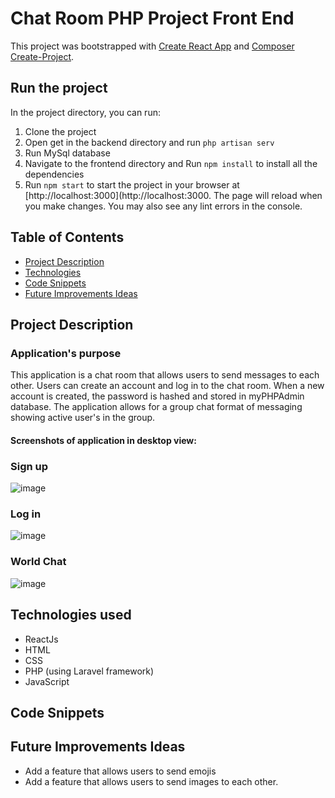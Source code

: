 # Chat Room PHP Project Front End

This project was bootstrapped with [Create React App](https://github.com/facebook/create-react-app) and [Composer Create-Project](https://laravel.com/docs/10.x/installation).

## Run the project

In the project directory, you can run:

1. Clone the project
2. Open get in the backend directory and run `php artisan serv`
3. Run MySql database
4. Navigate to the frontend directory and Run `npm install` to install all the dependencies
5. Run `npm start` to start the project in your browser at [http://localhost:3000](http://localhost:3000. The page will reload when you make changes. You may also see any lint errors in the console.

## Table of Contents
- [Project Description](#project-description)
- [Technologies](#technologies)
- [Code Snippets](#axios)
- [Future Improvements Ideas](#improvements)

<a name="project-description"></a>
## Project Description

### Application's purpose
This application is a chat room that allows users to send messages to each other. Users can create an account and log in to the chat room. When a new account is created, the password is hashed and stored in myPHPAdmin database. The application allows for a group chat format of messaging showing active user's in the group.
#### Screenshots of application in desktop view:
### Sign up
![image](https://github.com/nic5694/ChatRoom/assets/101201789/f978a6f7-6ada-4197-9449-d771eeca149b)
### Log in
![image](https://github.com/nic5694/ChatRoom/assets/101201789/d08fa682-9777-483d-8c1e-91ce1513a514)
### World Chat
![image](https://github.com/nic5694/ChatRoom/assets/101201789/e76af4c9-74f4-4e70-a761-1ee20da0f6ab)
<a name="technologies"></a>
## Technologies used
- ReactJs
- HTML
- CSS
- PHP (using Laravel framework)
- JavaScript

<a name="axios"></a>
## Code Snippets

<a name="improvements"></a>
## Future Improvements Ideas
- Add a feature that allows users to send emojis
- Add a feature that allows users to send images to each other.
